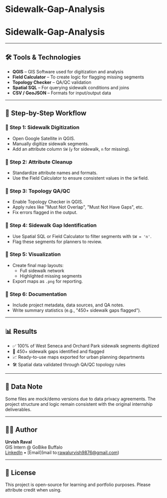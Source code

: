 # Sidewalk-Gap-Analysis

# Sidewalk-Gap-Analysis

---

## 🛠 Tools & Technologies

- **QGIS** – GIS Software used for digitization and analysis  
- **Field Calculator** – To create logic for flagging missing segments  
- **Topology Checker** – QA/QC validation  
- **Spatial SQL** – For querying sidewalk conditions and joins  
- **CSV / GeoJSON** – Formats for input/output data  

---

## 📍 Step-by-Step Workflow

### 🔹 Step 1: Sidewalk Digitization
- Open Google Satellite in QGIS.
- Manually digitize sidewalk segments.
- Add an attribute column `SW` (`y` for sidewalk, `n` for missing).

### 🔹 Step 2: Attribute Cleanup
- Standardize attribute names and formats.
- Use the Field Calculator to ensure consistent values in the `SW` field.

### 🔹 Step 3: Topology QA/QC
- Enable Topology Checker in QGIS.
- Apply rules like "Must Not Overlap", "Must Not Have Gaps", etc.
- Fix errors flagged in the output.

### 🔹 Step 4: Sidewalk Gap Identification
- Use Spatial SQL or Field Calculator to filter segments with `SW = 'n'`.
- Flag these segments for planners to review.

### 🔹 Step 5: Visualization
- Create final map layouts:
  - Full sidewalk network
  - Highlighted missing segments
- Export maps as `.png` for reporting.

### 🔹 Step 6: Documentation
- Include project metadata, data sources, and QA notes.
- Write summary statistics (e.g., "450+ sidewalk gaps flagged").

---

## 📊 Results

- ✅ 100% of West Seneca and Orchard Park sidewalk segments digitized  
- 🧩 450+ sidewalk gaps identified and flagged  
- 📈 Ready-to-use maps exported for urban planning departments  
- 🛠 Spatial data validated through QA/QC topology rules  

---

## 🔐 Data Note

Some files are mock/demo versions due to data privacy agreements. The project structure and logic remain consistent with the original internship deliverables.

---

## 🧑‍💻 Author

**Urvish Raval**  
GIS Intern @ GoBike Buffalo  
[LinkedIn](https://www.linkedin.com/in/urvish-raval-7296101a0) • [Email](mail to:rawalurvish9876@gmail.com)

---

## 📄 License

This project is open-source for learning and portfolio purposes. Please attribute credit when using.



